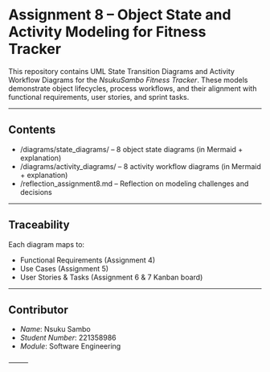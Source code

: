
# Assignment 8 – Object State and Activity Modeling for Fitness Tracker

This repository contains UML State Transition Diagrams and Activity Workflow Diagrams for the *NsukuSambo Fitness Tracker*. These models demonstrate object lifecycles, process workflows, and their alignment with functional requirements, user stories, and sprint tasks.

---

## Contents

- /diagrams/state_diagrams/ – 8 object state diagrams (in Mermaid + explanation)
- /diagrams/activity_diagrams/ – 8 activity workflow diagrams (in Mermaid + explanation)
- /reflection_assignment8.md – Reflection on modeling challenges and decisions

---

## Traceability

Each diagram maps to:

- Functional Requirements (Assignment 4)
- Use Cases (Assignment 5)
- User Stories & Tasks (Assignment 6 & 7 Kanban board)

---

## Contributor

- *Name*: Nsuku Sambo  
- *Student Number*: 221358986  
- *Module*: Software Engineering  



⸻
